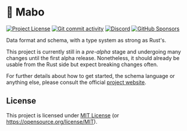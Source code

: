 # 🍲 Mabo

[![Project License](https://img.shields.io/github/license/dnaka91/mabo?style=for-the-badge)](LICENSE.md)
[![Git commit activity](https://img.shields.io/github/commit-activity/m/dnaka91/mabo?style=for-the-badge&logo=git)](https://github.com/dnaka91/mabo/commits/main/)
[![Discord](https://img.shields.io/discord/789699970138767360?style=for-the-badge&logo=discord)](https://discord.gg/phxGsW8dWd)
[![GitHub Sponsors](https://img.shields.io/github/sponsors/dnaka91?style=for-the-badge&logo=githubsponsors)](https://github.com/sponsors/dnaka91)

Data format and schema, with a type system as strong as Rust's.

This project is currently still in a _pre-alpha_ stage and undergoing many changes until the first alpha release. Nonetheless, it should already be usable from the Rust side but expect breaking changes often.

For further details about how to get started, the schema language or anything else, please consult the official [project website](https://dnaka91.github.io/mabo/).

## License

This project is licensed under [MIT License](LICENSE.md) (or <https://opensource.org/license/MIT>).
